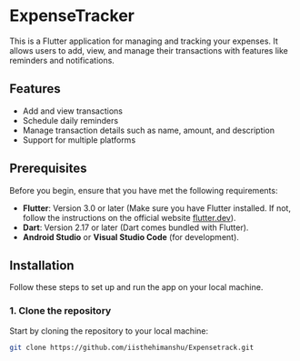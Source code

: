 # ExpenseTracker

This is a Flutter application for managing and tracking your expenses. It allows users to add, view, and manage their transactions with features like reminders and notifications.

## Features
- Add and view transactions
- Schedule daily reminders
- Manage transaction details such as name, amount, and description
- Support for multiple platforms

## Prerequisites

Before you begin, ensure that you have met the following requirements:

- **Flutter**: Version 3.0 or later (Make sure you have Flutter installed. If not, follow the instructions on the official website [flutter.dev](https://flutter.dev/docs/get-started/install)).
- **Dart**: Version 2.17 or later (Dart comes bundled with Flutter).
- **Android Studio** or **Visual Studio Code** (for development).

## Installation

Follow these steps to set up and run the app on your local machine.

### 1. Clone the repository

Start by cloning the repository to your local machine:

```bash
git clone https://github.com/iisthehimanshu/Expensetrack.git
